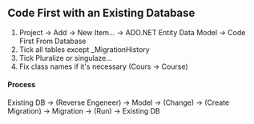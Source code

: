 ﻿## Code First with an Existing Database

1. Project -> Add -> New Item... -> ADO.NET Entity Data Model -> Code First From Database
2. Tick all tables except _MigrationHistory
3. Tick Pluralize or singulaze...
4. Fix class names if it's necessary (Cours -> Course)

#### Process
Existing DB -> (Reverse Engeneer) -> Model -> (Change) -> (Create Migration) -> Migration -> (Run) -> Existing DB